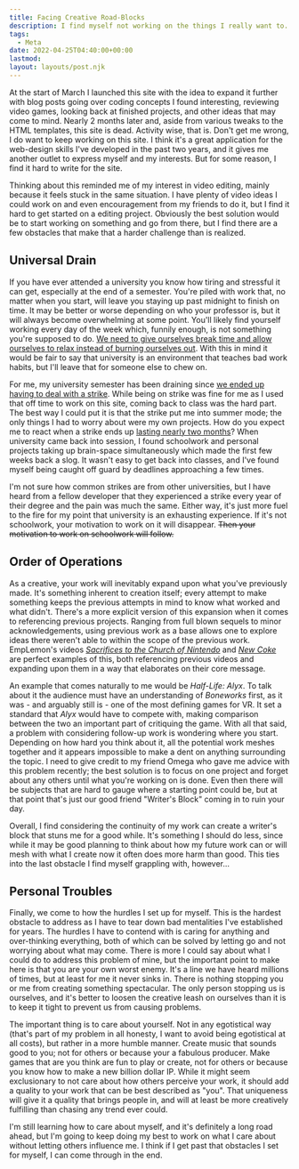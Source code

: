 ```yaml
---
title: Facing Creative Road-Blocks
description: I find myself not working on the things I really want to. This blog-post is me pointing out the reasons why.
tags:
  - Meta
date: 2022-04-25T04:40:00+00:00
lastmod:
layout: layouts/post.njk
---
```


At the start of March I launched this site with the idea to expand it further with blog posts going over coding concepts I found interesting, reviewing video games, looking back at finished projects, and other ideas that may come to mind. Nearly 2 months later and, aside from various tweaks to the HTML templates, this site is dead. Activity wise, that is. Don't get me wrong, I do want to keep working on this site. I think it's a great application for the web-design skills I've developed in the past two years, and it gives me another outlet to express myself and my interests. But for some reason, I find it hard to write for the site.

Thinking about this reminded me of my interest in video editing, mainly because it feels stuck in the same situation. I have plenty of video ideas I could work on and even encouragement from my friends to do it, but I find it hard to get started on a editing project. Obviously the best solution would be to start working on something and go from there, but I find there are a few obstacles that make that a harder challenge than is realized.

## Universal Drain

If you have ever attended a university you know how tiring and stressful it can get, especially at the end of a semester. You're piled with work that, no matter when you start, will leave you staying up past midnight to finish on time. It may be better or worse depending on who your professor is, but it will always become overwhelming at some point. You'll likely find yourself working every day of the week which, funnily enough, is not something you're supposed to do. [We need to give ourselves break time and allow ourselves to relax instead of burning ourselves out](https://twitter.com/meganwangart/status/1511109527042609163). With this in mind it would be fair to say that university is an environment that teaches bad work habits, but I'll leave that for someone else to chew on.

For me, my university semester has been draining since [we ended up having to deal with a strike](https://calgary.ctvnews.ca/university-of-lethbridge-faculty-members-go-on-strike-1.5776306). While being on strike was fine for me as I used that off time to work on this site, coming back to class was the hard part. The best way I could put it is that the strike put me into summer mode; the only things I had to worry about were my own projects. How do you expect me to react when a strike ends up [lasting nearly two months](https://calgary.ctvnews.ca/classes-resume-at-university-of-lethbridge-after-faculty-strike-1.5831962)? When university came back into session, I found schoolwork and personal projects taking up brain-space simultaneously which made the first few weeks back a slog. It wasn't easy to get back into classes, and I've found myself being caught off guard by deadlines approaching a few times.

I'm not sure how common strikes are from other universities, but I have heard from a fellow developer that they experienced a strike every year of their degree and the pain was much the same. Either way, it's just more fuel to the fire for my point that university is an exhausting experience. If it's not schoolwork, your motivation to work on it will disappear. ~~Then your motivation to work on schoolwork will follow.~~

## Order of Operations

As a creative, your work will inevitably expand upon what you've previously made. It's something inherent to creation itself; every attempt to make something keeps the previous attempts in mind to know what worked and what didn't. There's a more explicit version of this expansion when it comes to referencing previous projects. Ranging from full blown sequels to minor acknowledgements, using previous work as a base allows one to explore ideas there weren't able to within the scope of the previous work. EmpLemon's videos [_Sacrifices to the Church of Nintendo_](https://www.youtube.com/watch?v=xgKY9hmbfgo) and [_New Coke_](https://www.youtube.com/watch?v=PUKfmMH157U) are perfect examples of this, both referencing previous videos and expanding upon them in a way that elaborates on their core message.

An example that comes naturally to me would be _Half-Life: Alyx_. To talk about it the audience must have an understanding of _Boneworks_ first, as it was - and arguably still is - one of the most defining games for VR. It set a standard that _Alyx_ would have to compete with, making comparison between the two an important part of critiquing the game. With all that said, a problem with considering follow-up work is wondering where you start. Depending on how hard you think about it, all the potential work meshes together and it appears impossible to make a dent on anything surrounding the topic. I need to give credit to my friend Omega who gave me advice with this problem recently; the best solution is to focus on one project and forget about any others until what you're working on is done. Even then there will be subjects that are hard to gauge where a starting point could be, but at that point that's just our good friend "Writer's Block" coming in to ruin your day.

Overall, I find considering the continuity of my work can create a writer's block that stuns me for a good while. It's something I should do less, since while it may be good planning to think about how my future work can or will mesh with what I create now it often does more harm than good. This ties into the last obstacle I find myself grappling with, however...

## Personal Troubles

Finally, we come to how the hurdles I set up for myself. This is the hardest obstacle to address as I have to tear down bad mentalities I've established for years. The hurdles I have to contend with is caring for anything and over-thinking everything, both of which can be solved by letting go and not worrying about what may come. There is more I could say about what I could do to address this problem of mine, but the important point to make here is that you are your own worst enemy. It's a line we have heard millions of times, but at least for me it never sinks in. There is nothing stopping you or me from creating something spectacular. The only person stopping us is ourselves, and it's better to loosen the creative leash on ourselves than it is to keep it tight to prevent us from causing problems.

The important thing is to care about yourself. Not in any egotistical way (that's part of my problem in all honesty, I want to avoid being egotistical at all costs), but rather in a more humble manner. Create music that sounds good to you; not for others or because your a fabulous producer. Make games that are you think are fun to play or create, not for others or because you know how to make a new billion dollar IP. While it might seem exclusionary to not care about how others perceive your work, it should add a quality to your work that can be best described as "you". That uniqueness will give it a quality that brings people in, and will at least be more creatively fulfilling than chasing any trend ever could.

I'm still learning how to care about myself, and it's definitely a long road ahead, but I'm going to keep doing my best to work on what I care about without letting others influence me. I think if I get past that obstacles I set for myself, I can come through in the end.
